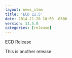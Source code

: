 ```yaml
---
layout: news_item
title: 'ECD 11.5'
date: 2014-11-20 10:50 -0500
version: 11.5.0
categories: [release]
---
```


ECD Release

This is another release

